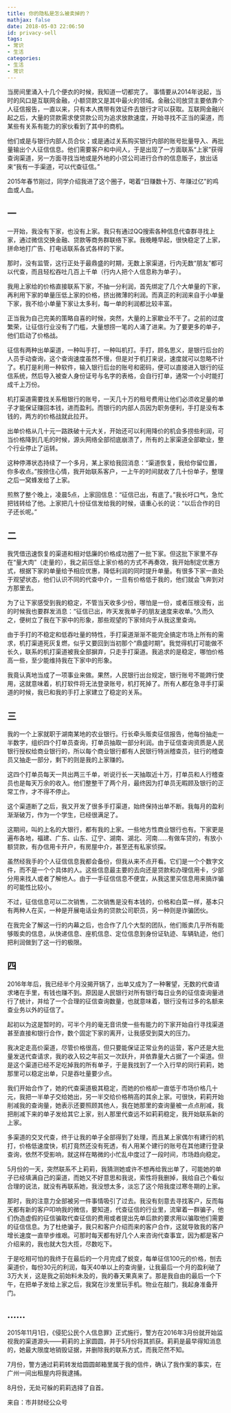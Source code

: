 ```yaml
---
title: 你的隐私是怎么被卖掉的？
mathjax: false
date: 2018-05-03 22:06:50
id: privacy-sell
tags: 
- 常识
- 生活
categories:
- 生活
- 常识
---
```


当房间里涌入十几个便衣的时候，我知道一切都完了。
事情要从2014年说起，当时的风口是互联网金融，小额贷款又是其中最火的领域。金融公司放贷主要依靠个人征信报告，一直以来，只有本人携带有效证件去银行才可以获取。互联网金融兴起之后，大量的贷款需求使贷款公司为追求放款速度，开始寻找不正当的渠道，而某些有关系有能力的家伙看到了其中的商机。

<!--- more --->

他们或是与银行内部人员合伙；或是通过关系购买银行内部的账号批量导入、再批量输出个人征信信息。他们需要客户和中间人，于是出现了一方面联系“上家”获得查询渠道，另一方面寻找当地或是外地的小贷公司进行合作的信息贩子，放出话来“我有一手渠道，可以代查征信。” 

2015年春节刚过，同学介绍我进了这个圈子，喝着“日赚数十万、年赚过亿”的鸡血或人血。

## **一**

一开始，我没有下家，也没有上家。我只有通过QQ搜索各种信息代查群寻找上家，通过微信交换金融、贷款等商务群联络下家。我晚睡早起，很快稳定了上家，拼命地打广告、打电话联系各式各样的下家。

那时，没有监管，这行正处于最鼎盛的时期，无数上家渠道，行内无数“朋友”都可以代查，而且轻松吞吐几百上千单（行内人把个人信息称为单子）。

我用上家给的价格直接联系下家，不抽一分利润，首先绑定了几个大单量的下家，再利用下家的单量压低上家的价格，挤出微薄的利润。而真正的利润来自于小单量下家，我不给小单量下家让太多利，每一单的利润都比较丰富。

正当我为自己完美的策略自喜的时候，突然，大量的上家歇业不干了。之前的过度繁荣，让征信行业没有了门槛，大量想捞一笔的人涌了进来。为了要更多的单子，他们启动了价格战。

征信有两种出单渠道，一种叫手打，一种叫机打。手打，顾名思义，是银行后台的人员手动查询，这个查询速度虽然不慢，但是对于机打来说，速度就可以忽略不计了。机打是利用一种软件，输入银行后台的账号和密码，便可以直接进入银行的征信系统，然后导入被查人身份证号与名字的表格，会自行打单，通常一个小时能打成千上万份。

机打渠道需要找关系租银行的账号，一天几十万的租号费用让他们必须收足量的单子才能保证赚回本钱，进而盈利。而银行的内部人员因为职务便利，手打是没有本钱的，两方的价格战就此拉开。

出单价格从几十元一路跌破十元大关，开始还可以利用降价的机会多捞些利润，可当价格降到几毛的时候，源头网络全部彻底崩溃了，所有的上家渠道全部歇业，整个行业停止了运转。

这种停滞状态持续了一个多月，某上家给我回消息：“渠道恢复，我给你留位置，你多收点。”按捺住心情，我开始联系客户，一上午的时间就收了几十份单子，整理之后一窝蜂发给了上家。

煎熬了整个晚上，凌晨5点，上家回信息：“征信已出，有底了。”我长吁口气，急忙把钱转给了他。上家把几十份征信发给我的时候，语重心长的说：“以后合作的日子还长呢。”

## **二**

我凭借迅速恢复的渠道和相对低廉的价格成功圈了一批下家。但这批下家里不存在“量大肉”（走量的），我之前压低上家价格的方式不再奏效，我开始制定优惠方式，根据下家的单量给予相应优惠，降低利润的同时提升单量。有很多下家一直处于观望状态，他们认识不同的代查中介，一旦有价格低于我的，他们就会飞奔到对方那里去。

为了让下家感受到我的稳定，不管当天收多少份，哪怕是一份，或者压根没有，出的时候我也要群发消息：“征信已出，昨天发我单子的朋友速度来收单。”久而久之，便树立了我在下家中的形象，那些观望的下家倾向于从我这里查询。

由于手打的不稳定和低吞吐量的特性，手打渠道渐渐不能完全搞定市场上所有的需求，机打渠道死灰复燃，似乎又要回到当初那个“鼎盛时期”。我觉得机打可能做不长久，联系的机打渠道被我全部摒弃，只走手打渠道。我追求的是稳定，哪怕价格高一些，至少能维持我在下家中的形象。

我竟认真地当成了一项事业来做。果然，人民银行出台规定，银行账号不能跨行使用，这就意味着，机打软件将无法登录账号，机打死掉了。所有人都在急寻手打渠道的时候，我已和我的手打上家建立了稳定的关系。

## **三**

我的一个上家就职于湖南某地的农业银行。行长牵头贩卖征信报告，他每份抽走一半数字，组织四个打单员查询，打单员抽取一部分利润。由于征信查询资质是人民银行授权给商业银行的，所以每个商业银行都有人民银行特派稽查员，驻行的稽查员又抽走一部分，剩下的则是我的上家赚的。

这四个打单员每天一共出两三千单，听说行长一天抽取近十万，打单员和人行稽查员也是每天万余的收入。他们整整干了两个月，最终因为打单员无暇顾及银行的正常工作，才不得不停止。

这个渠道断了之后，我又开发了很多手打渠道，始终保持出单不断。我每月的盈利渐渐破万，作为一个学生，已经很满足了。

这期间，叫的上名的大银行，都有我的上家。一些地方性商业银行也有。下家更是遍布各地，福建、广东、山东、辽宁、湖南、湖北、河南……有做车贷的，有放小额贷款，有办信用卡开户，有房屋中介，甚至还有私家侦探。

虽然经我手的个人征信信息我都会备份，但我从来不点开看。它们是一个个数字文件，而不是一个个具体的人。这些信息最主要的去向还是贷款和办理信用卡，少部分用来找人或者了解他人。由于一手征信信息不便宜，从我这里买信息用来搞诈骗的可能性比较小。

不过，征信信息可以二次销售，二次销售是没有本钱的，价格和白菜一样，基本只有两种人在买，一种是开展电话业务的贷款公司职员，另一种则是诈骗团伙。

在我完全了解这一行的内幕之后，也合作了几个大型的团队，他们贩卖几乎所有能够贩卖的信息，从快递信息、座机信息、定位信息到身份证轨迹、车辆轨迹，他们把利润做到了这一行的极限。

## **四**

2016年年后，我已经半个月没揭开锅了，出单又成为了一种奢望，无数的代查请求堵在手里，有钱也赚不到。原因是人民银行对所有银行每日业务的征信查询量进行了统计，并给了一个合理的征信查询数量，也就意味着，银行没有过多的名额来查业务以外的征信了。

起初以为这是暂时的，可半个月的毫无音讯使一些有能力的下家开始自行寻找渠道甚至直接和银行合作，数个固定下家的离开，让我感受到莫大的压力。

我决定走高价渠道，尽管价格很高，但只要能保证正常业务的运营，客户还是大批量发送代查请求，我的收入较之年前又一次跃升，并依靠量大占据了一个渠道。但是这个渠道已经不足吃掉我的所有单子，于是我找到了一个入行早的同行莉莉，她那里可以稳定出单，只是吞吐量要少点。

我们开始合作了，她的代查渠道极其稳定，而她的价格却一直低于市场价格几十元，我把一半单子交给她出，另一半交给价格稍高的其余上家。可很快，莉莉开始削减我的查询量，她表示还要照顾其他人，我在她那里的查询量被一点点削减，我把削减下来的单子发给其它上家，别人那里代查远不如莉莉稳定，我开始联系新的上家。

多渠道的交叉代查，终于让我的单子全部得到了处理，而且某上家偶尔有建行的机打，价格低速度快，机打竟然还没有死透，有人用某个建行的账号在其他建行登录查询，依然不受影响，就这样在略微的小忙乱中度过了一段时间，市场趋向稳定。

5月份的一天，突然联系不上莉莉，我猜测她或许不想再给我出单了，可能她的单子已经填满自己的渠道，而她又不好意思和我说，索性将我删掉，我给自己个看似合理的说法，就没有再联系她，我没想太多，淡忘了这个陪我度过寒冬期的上家。

那时，我的注意力全部被另一件事情吸引了过去。我没有刻意去寻找客户，反而每天都有新的客户叩响我的微信，要知道，代查征信的行业里，流窜着一群骗子，他们伪造虚假的征信骗取代查征信的费用或者提出先单后款的要求用以骗取他们需要的征信信息。为了杜绝骗子，我只和客户介绍而来的客户合作，这就导致我的客户增长速度一直举步维艰。可那时每天都有好几个人来咨询代查事宜，因为都是客户介绍来的，我也就大包大揽，尽数吃下。

于是吃相可怕的我终于在最后的一个月完成了蜕变，每单征信100元的价格，刨去渠道价，每份30元的利润，每天40单以上的查询量，让我最后一个月的盈利破了3万大关，这是我之前始料未及的，我的春天果真来了。那是我自由的最后一个下午，在把单子发给上家之后，我窝在沙发里玩手机。物业在敲门，我起身准备开门。

## ……

2015年11月1日，《侵犯公民个人信息罪》正式施行，警方在2016年3月份就开始监视我的渠道源头——莉莉的上家圆圆，并于5月份将其抓获。莉莉是最早得知消息的，她最大限度地销毁证据，并删除我的联系方式，而我茫然不知。

7月份，警方通过莉莉转发给圆圆邮箱里属于我的信件，确认了我作案的事实，在广州一间出租屋内将我逮捕。

8月份，无处可躲的莉莉选择了自首。


来自：市井财经公众号